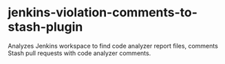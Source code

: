 # jenkins-violation-comments-to-stash-plugin
Analyzes Jenkins workspace to find code analyzer report files, comments Stash pull requests with code analyzer comments.
